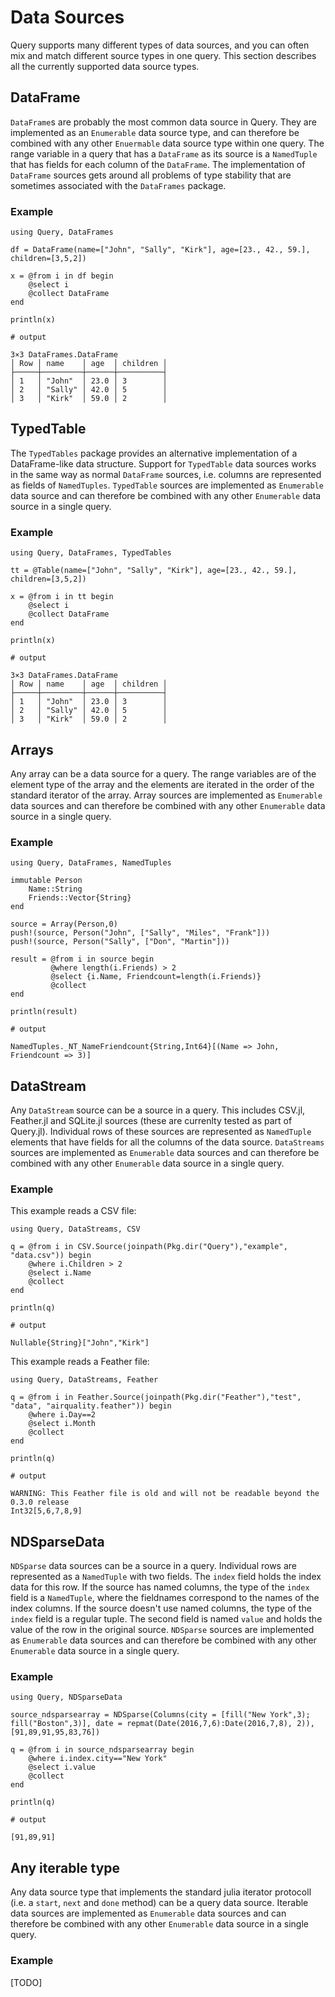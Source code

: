 # Data Sources

Query supports many different types of data sources, and you can often mix and match different source types in one query. This section describes all the currently supported data source types.

## DataFrame

`DataFrame`s are probably the most common data source in Query. They are implemented as an `Enumerable` data source type, and can therefore be combined with any other `Enuermable` data source type within one query. The range variable in a query that has a `DataFrame` as its source is a `NamedTuple` that has fields for each column of the `DataFrame`. The implementation of `DataFrame` sources gets around all problems of type stability that are sometimes associated with the `DataFrames` package.

### Example

```jldoctest
using Query, DataFrames

df = DataFrame(name=["John", "Sally", "Kirk"], age=[23., 42., 59.], children=[3,5,2])

x = @from i in df begin
    @select i
    @collect DataFrame
end

println(x)

# output

3×3 DataFrames.DataFrame
│ Row │ name    │ age  │ children │
├─────┼─────────┼──────┼──────────┤
│ 1   │ "John"  │ 23.0 │ 3        │
│ 2   │ "Sally" │ 42.0 │ 5        │
│ 3   │ "Kirk"  │ 59.0 │ 2        │
```

## TypedTable

The `TypedTables` package provides an alternative implementation of a DataFrame-like data structure. Support for `TypedTable` data sources works in the same way as normal `DataFrame` sources, i.e. columns are represented as fields of `NamedTuples`. `TypedTable` sources are implemented as  `Enumerable` data source and can therefore be combined with any other `Enumerable` data source in a single query.

### Example

```jldoctest
using Query, DataFrames, TypedTables

tt = @Table(name=["John", "Sally", "Kirk"], age=[23., 42., 59.], children=[3,5,2])

x = @from i in tt begin
    @select i
    @collect DataFrame
end

println(x)

# output

3×3 DataFrames.DataFrame
│ Row │ name    │ age  │ children │
├─────┼─────────┼──────┼──────────┤
│ 1   │ "John"  │ 23.0 │ 3        │
│ 2   │ "Sally" │ 42.0 │ 5        │
│ 3   │ "Kirk"  │ 59.0 │ 2        │
```

## Arrays

Any array can be a data source for a query. The range variables are of the element type of the array and the elements are iterated in the order of the standard iterator of the array. Array sources are implemented as `Enumerable` data sources and can therefore be combined with any other `Enumerable` data source in a single query.

### Example

```jldoctest
using Query, DataFrames, NamedTuples

immutable Person
    Name::String
    Friends::Vector{String}
end

source = Array(Person,0)
push!(source, Person("John", ["Sally", "Miles", "Frank"]))
push!(source, Person("Sally", ["Don", "Martin"]))

result = @from i in source begin
         @where length(i.Friends) > 2
         @select {i.Name, Friendcount=length(i.Friends)}
         @collect
end

println(result)

# output

NamedTuples._NT_NameFriendcount{String,Int64}[(Name => John, Friendcount => 3)]
```

## DataStream

Any `DataStream` source can be a source in a query. This includes CSV.jl, Feather.jl and SQLite.jl sources (these are currenlty tested as part of Query.jl). Individual rows of these sources are represented as `NamedTuple` elements that have fields for all the columns of the data source. `DataStreams` sources are implemented as `Enumerable` data sources and can therefore be combined with any other `Enumerable` data source in a single query.

### Example

This example reads a CSV file:

```jldoctest
using Query, DataStreams, CSV

q = @from i in CSV.Source(joinpath(Pkg.dir("Query"),"example", "data.csv")) begin
    @where i.Children > 2
    @select i.Name
    @collect
end

println(q)

# output

Nullable{String}["John","Kirk"]
```

This example reads a Feather file:

```jldoctest
using Query, DataStreams, Feather

q = @from i in Feather.Source(joinpath(Pkg.dir("Feather"),"test", "data", "airquality.feather")) begin
    @where i.Day==2
    @select i.Month
    @collect
end

println(q)

# output

WARNING: This Feather file is old and will not be readable beyond the 0.3.0 release
Int32[5,6,7,8,9]
```

## NDSparseData

`NDSparse` data sources can be a source in a query. Individual rows are represented as a `NamedTuple` with two fields. The `index` field holds the index data for this row. If the source has named columns, the type of the `index` field is a `NamedTuple`, where the fieldnames correspond to the names of the index columns. If the source doesn't use named columns, the type of the `index` field is a regular tuple. The second field is named `value` and holds the value of the row in the original source. `NDSparse` sources are implemented as `Enumerable` data sources and can therefore be combined with any other `Enumerable` data source in a single query.

### Example

```jldoctest
using Query, NDSparseData

source_ndsparsearray = NDSparse(Columns(city = [fill("New York",3); fill("Boston",3)], date = repmat(Date(2016,7,6):Date(2016,7,8), 2)), [91,89,91,95,83,76])

q = @from i in source_ndsparsearray begin
    @where i.index.city=="New York"
    @select i.value
    @collect
end

println(q)

# output

[91,89,91]
```

## Any iterable type

Any data source type that implements the standard julia iterator protocoll (i.e. a `start`, `next` and `done` method) can be a query data source. Iterable data sources are implemented as `Enumerable` data sources and can therefore be combined with any other `Enumerable` data source in a single query.

### Example

[TODO]
